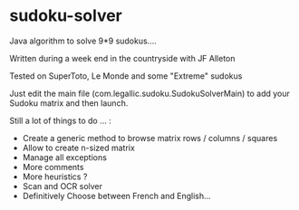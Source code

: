 sudoku-solver
=============

Java algorithm to solve 9*9 sudokus....

Written during a week end in the countryside with JF Alleton

Tested on SuperToto, Le Monde and some "Extreme" sudokus 

Just edit the main file (com.legallic.sudoku.SudokuSolverMain) to add your Sudoku matrix and then launch.

Still a lot of things to do ... :
* Create a generic method to browse matrix rows / columns / squares
* Allow to create n-sized matrix
* Manage all exceptions
* More comments
* More heuristics ?
* Scan and OCR solver
* Definitively Choose between French and English...    
